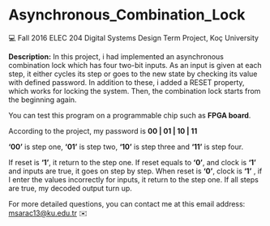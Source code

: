 # Asynchronous_Combination_Lock

💻  Fall 2016 ELEC 204 Digital Systems Design Term Project, Koç University

**Description:** In this project, i had implemented an asynchronous combination lock which has four two-bit inputs. As an input is given at each step, it either cycles its step or goes to the new state by checking its value with defined password. In addition to these, i added a RESET property, which works for locking the system. Then, the combination lock starts from the beginning again.

You can test this program on a programmable chip such as **FPGA board**.

According to the project, my password is **00 | 01 | 10 | 11**

**‘00’** is step one, **‘01’** is step two, **‘10’** is step three and **‘11’** is step four. 

If reset is **‘1’**, it return to the step one. If reset equals to **‘0’**, and clock is **‘1’** and inputs are true, it goes on step by step. When reset is **‘0’**, clock is **‘1’** , if I enter the values incorrectly for inputs, it return to the step one. If all steps are true, my decoded output turn up. 

For more detailed questions, you can contact me at this email address: msarac13@ku.edu.tr   ✉️

